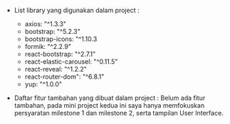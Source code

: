 * List library yang digunakan dalam project :
   * axios: "^1.3.3"
   * bootstrap: "^5.2.3"
   * bootstrap-icons: "^1.10.3
   * formik: "^2.2.9"
   * react-bootstrap: "^2.7.1"
   * react-elastic-carousel: "^0.11.5"
   * react-reveal: "^1.2.2"
   * react-router-dom": "^6.8.1"
   * yup: "^1.0.0"

* Daftar fitur tambahan yang dibuat dalam project :
Belum ada fitur tambahan, pada mini project kedua ini saya hanya memfokuskan persyaratan milestone 1 dan milestone 2, serta tampilan User Interface.
